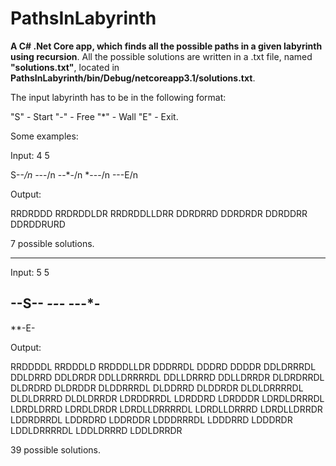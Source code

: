 # PathsInLabyrinth

**A C# .Net Core app, which finds all the possible paths in a given labyrinth using recursion**. All the possible solutions are written in a .txt file, named **"solutions.txt"**, located in **PathsInLabyrinth/bin/Debug/netcoreapp3.1/solutions.txt**.

The input labyrinth has to be in the following format:

"S" - Start
"-" - Free
"*" - Wall
"E" - Exit.
 
Some examples:

Input: 
4
5

S--*/n
-*--/n
--*-/n
*---/n
---E/n

Output:

RRDRDDD
RRDRDDLDR
RRDRDDLLDRR
DDRDRRD
DDRDRDR
DDRDDRR
DDRDDRURD

7 possible solutions.

-------------------------------------------

Input:
5
5

--S--
*--*-
---*-
-----
**-E-

Output:

RRDDDDL
RRDDDLD
RRDDDLLDR
DDDRRDL
DDDRD
DDDDR
DDLDRRRDL
DDLDRRD
DDLDRDR
DDLLDRRRRDL
DDLLDRRRD
DDLLDRRDR
DLDRDRRDL
DLDRDRD
DLDRDDR
DLDDRRRDL
DLDDRRD
DLDDRDR
DLDLDRRRRDL
DLDLDRRRD
DLDLDRRDR
LDRDDRRDL
LDRDDRD
LDRDDDR
LDRDLDRRRDL
LDRDLDRRD
LDRDLDRDR
LDRDLLDRRRRDL
LDRDLLDRRRD
LDRDLLDRRDR
LDDRDRRDL
LDDRDRD
LDDRDDR
LDDDRRRDL
LDDDRRD
LDDDRDR
LDDLDRRRRDL
LDDLDRRRD
LDDLDRRDR

39 possible solutions.
